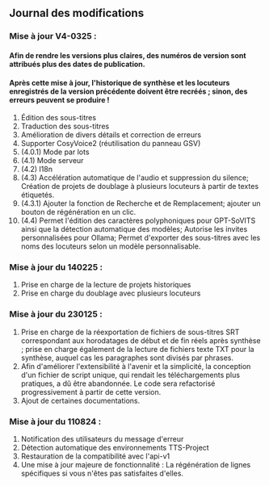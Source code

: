 ## Journal des modifications

### Mise à jour V4-0325 :
#### Afin de rendre les versions plus claires, des numéros de version sont attribués plus des dates de publication.
#### Après cette mise à jour, l'historique de synthèse et les locuteurs enregistrés de la version précédente doivent être recréés ; sinon, des erreurs peuvent se produire !
1. Édition des sous-titres
2. Traduction des sous-titres
3. Amélioration de divers détails et correction de erreurs
4. Supporter CosyVoice2 (réutilisation du panneau GSV)
5. (4.0.1) Mode par lots  
6. (4.1) Mode serveur  
7. (4.2) I18n  
8. (4.3) Accélération automatique de l'audio et suppression du silence; Création de projets de doublage à plusieurs locuteurs à partir de textes étiquetés.  
9. (4.3.1) Ajouter la fonction de Recherche et de Remplacement; ajouter un bouton de régénération en un clic.  
10. (4.4) Permet l'édition des caractères polyphoniques pour GPT-SoVITS ainsi que la détection automatique des modèles; Autorise les invites personnalisées pour Ollama; Permet d'exporter des sous-titres avec les noms des locuteurs selon un modèle personnalisable.  

### Mise à jour du 140225 :
1. Prise en charge de la lecture de projets historiques
2. Prise en charge du doublage avec plusieurs locuteurs

### Mise à jour du 230125 :
1. Prise en charge de la réexportation de fichiers de sous-titres SRT correspondant aux horodatages de début et de fin réels après synthèse ; prise en charge également de la lecture de fichiers texte TXT pour la synthèse, auquel cas les paragraphes sont divisés par phrases.
2. Afin d'améliorer l'extensibilité à l'avenir et la simplicité, la conception d'un fichier de script unique, qui rendait les téléchargements plus pratiques, a dû être abandonnée. Le code sera refactorisé progressivement à partir de cette version.
3. Ajout de certaines documentations.

### Mise à jour du 110824 :
1. Notification des utilisateurs du message d'erreur
2. Détection automatique des environnements TTS-Project
3. Restauration de la compatibilité avec l'api-v1
4. Une mise à jour majeure de fonctionnalité : La régénération de lignes spécifiques si vous n'êtes pas satisfaites d'elles.